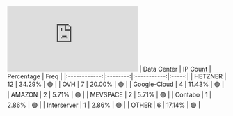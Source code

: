 ![Diagramm](https://github.com/obajay/StateSync-snapshots/blob/main/Projects/Carbon/1/README.md)
| Data Center | IP Count | Percentage | Freq |
|:------------:|:--------:|:-----------:|:-----:|
| HETZNER | 12 | 34.29% | 🟢 |
| OVH | 7 | 20.00% | 🟢 |
| Google-Cloud | 4 | 11.43% | 🟢 |
| AMAZON | 2 | 5.71% | 🟢 |
| MEVSPACE | 2 | 5.71% | 🟢 |
| Contabo | 1 | 2.86% | 🟢 |
| Interserver | 1 | 2.86% | 🟢 |
| OTHER | 6 | 17.14% | 🟢 |